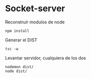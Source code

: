 

# Socket-server

Reconstruir modulos de node
```
npm install
```

Generar el DIST
```
tsc -w
```

Levantar servidor, cualquiera de los dos
```
nodemon dist/
node dist/
```